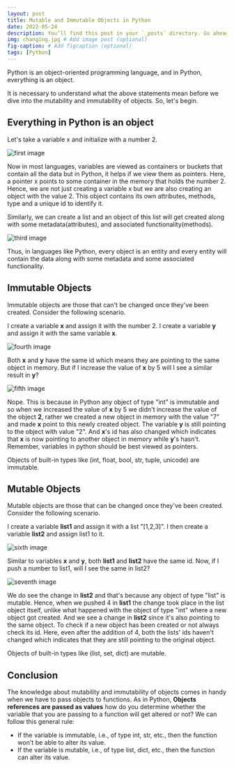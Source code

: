 ```yaml
---
layout: post
title: Mutable and Immutable Objects in Python
date: 2022-05-24
description: You’ll find this post in your `_posts` directory. Go ahead and edit it and re-build the site to see your changes. # Add post description (optional)
img: changing.jpg # Add image post (optional)
fig-caption: # Add figcaption (optional)
tags: [Python]
---
```


Python is an object-oriented programming language, and in Python, everything is an object.

It is necessary to understand what the above statements mean before we dive into the mutability and immutability of objects. So, let's begin.

## Everything in Python is an object

Let's take a variable x and initialize with a number 2.

![first image]({{site.baseurl}}/assets/img/jupyter1.jpg)

Now in most languages, variables are viewed as containers or buckets that contain all the data but in Python, it helps if we view them as pointers. Here, a pointer x points to some container in the memory that holds the number 2. Hence, we are not just creating a variable x but we are also creating an object with the value 2. This object contains its own attributes, methods, type and a unique id to identify it.

Similarly, we can create a list and an object of this list will get created along with some metadata(attributes), and associated functionality(methods).

![third image]({{site.baseurl}}/assets/img/jupyter3.jpg)

Thus, in languages like Python, every object is an entity and every entity will contain the data along with some metadata and some associated functionality.

## Immutable Objects

Immutable objects are those that can't be changed once they've been created. Consider the following scenario.

I create a variable **x** and assign it with the number 2. I create a variable **y** and assign it with the same variable **x**. 

![fourth image]({{site.baseurl}}/assets/img/jupyter4.jpg)

Both **x** and **y** have the same id which means they are pointing to the same object in memory. But if I increase the value of **x** by 5 will I see a similar result in **y**?

![fifth image]({{site.baseurl}}/assets/img/jupyter5.jpg)

Nope. This is because in Python any object of type "int" is immutable and so when we increased the value of **x** by 5 we didn't increase the value of the object **2**, rather we created a new object in memory with the value "7" and made **x** point to this newly created object. The variable **y** is still pointing to the object with value "2". And **x**'s id has also changed which indicates that **x** is now pointing to another object in memory while **y**'s hasn't. Remember, variables in python should be best viewed as pointers.

Objects of built-in types like (int, float, bool, str, tuple, unicode) are immutable.

## Mutable Objects

Mutable objects are those that can be changed once they've been created. Consider the following scenario.

I create a variable **list1** and assign it with a list "[1,2,3]". I then create a variable **list2** and assign list1 to it.

![sixth image]({{site.baseurl}}/assets/img/jupyter6.jpg)

Similar to variables **x** and **y**, both **list1** and **list2** have the same id. Now, if I push a number to list1, will I see the same in list2?

![seventh image]({{site.baseurl}}/assets/img/jupyter7.jpg)

We do see the change in **list2** and that's because any object of type "list" is mutable. Hence, when we pushed 4 in **list1** the change took place in the list object itself, unlike what happened with the object of type "int" where a new object got created. And we see a change in **list2** since it's also pointing to the same object. To check if a new object has been created or not always check its id. Here, even after the addition of 4, both the lists' ids haven't changed which indicates that they are still pointing to the original object.

Objects of built-in types like (list, set, dict) are mutable.

## Conclusion

The knowledge about mutability and immutability of objects comes in handy when we have to pass objects to functions. As in Python, **Objects references are passed as values** how do you determine whether the variable that you are passing to a function will get altered or not? We can follow this general rule:

- If the variable is immutable, i.e., of type int, str, etc., then the function won't be able to alter its value.
- If the variable is mutable, i.e., of type list, dict, etc., then the function can alter its value.
